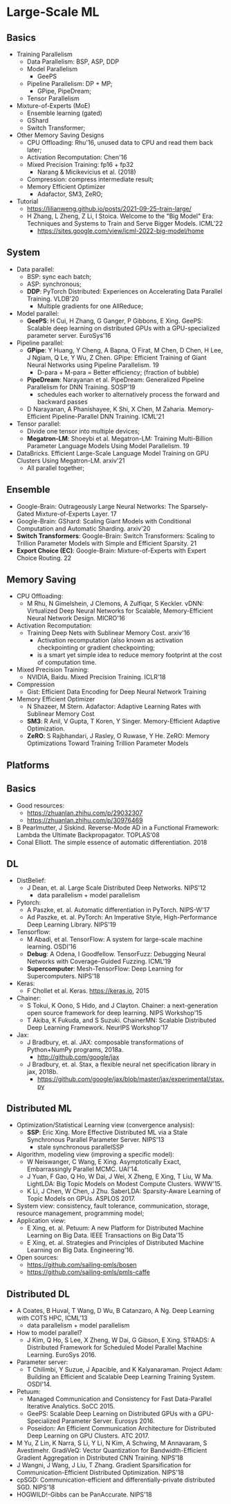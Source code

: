 # Large-Scale ML

## Basics
- Training Parallelism
	- Data Parallelism: BSP, ASP, DDP
	- Model Parallelism
		- GeePS
	- Pipeline Parallelism: DP + MP;
		- GPipe, PipeDream;
	- Tensor Parallelism
- Mixture-of-Experts (MoE)
	- Ensemble learning (gated)
	- GShard
	- Switch Transformer;
- Other Memory Saving Designs
	- CPU Offloading: Rhu'16, unused data to CPU and read them back later;
	- Activation Recomputation: Chen'16
	- Mixed Precision Training: fp16 + fp32
		- Narang & Micikevicius et al. (2018)
	- Compression: compress intermediate result;
	- Memory Efficient Optimizer
		- Adafactor, SM3, ZeRO;
- Tutorial
	- https://lilianweng.github.io/posts/2021-09-25-train-large/
	- H Zhang, L Zheng, Z Li, I Stoica. Welcome to the "Big Model" Era: Techniques and Systems to Train and Serve Bigger Models. ICML'22
		- https://sites.google.com/view/icml-2022-big-model/home

## System
- Data parallel:
	- BSP: sync each batch;
	- ASP: synchronous;
	- **DDP**: PyTorch Distributed: Experiences on Accelerating Data Parallel Training. VLDB'20
		- Multiple gradients for one AllReduce;
- Model parallel:
	- **GeePS**: H Cui, H Zhang, G Ganger, P Gibbons, E Xing. GeePS: Scalable deep learning on distributed GPUs with a GPU-specialized parameter server. EuroSys'16
- Pipeline parallel:
	- **GPipe**: Y Huang, Y Cheng, A Bapna, O Firat, M Chen, D Chen, H Lee, J Ngiam, Q Le, Y Wu, Z Chen. GPipe: Efficient Training of Giant Neural Networks using Pipeline Parallelism. 19
		- D-para + M-para = Better efficiency; (fraction of bubble)
	- **PipeDream**: Narayanan et al. PipeDream: Generalized Pipeline Parallelism for DNN Training. SOSP'19
		- schedules each worker to alternatively process the forward and backward passes
	- D Narayanan, A Phanishayee, K Shi, X Chen, M Zaharia. Memory-Efficient Pipeline-Parallel DNN Training. ICML'21
- Tensor parallel:
	- Divide one tensor into multiple devices;
	- **Megatron-LM**: Shoeybi et al. Megatron-LM: Training Multi-Billion Parameter Language Models Using Model Parallelism. 19
- DataBricks. Efficient Large-Scale Language Model Training on GPU Clusters Using Megatron-LM. arxiv'21
	- All parallel together;

## Ensemble
- Google-Brain: Outrageously Large Neural Networks: The Sparsely-Gated Mixture-of-Experts Layer. 17
- Google-Brain: GShard: Scaling Giant Models with Conditional Computation and Automatic Sharding. arxiv'20
- **Switch Transformers**: Google-Brain:  Switch Transformers: Scaling to Trillion Parameter Models with Simple and Efficient Sparsity. 21
- **Export Choice (EC)**: Google-Brain:  Mixture-of-Experts with Expert Choice Routing. 22

## Memory Saving
- CPU Offloading:
	- M Rhu, N Gimelshein, J Clemons, A Zulfiqar, S Keckler. vDNN: Virtualized Deep Neural Networks for Scalable, Memory-Efficient Neural Network Design. MICRO'16
- Activation Recomputation:
	- Training Deep Nets with Sublinear Memory Cost. arxiv'16
		- Activation recomputation (also known as activation checkpointing or gradient checkpointing;
		- is a smart yet simple idea to reduce memory footprint at the cost of computation time.
- Mixed Precision Training:
	- NVIDIA, Baidu. Mixed Precision Training. ICLR'18
- Compression
	- Gist: Efficient Data Encoding for Deep Neural Network Training
- Memory Efficient Optimizer
	- N Shazeer, M Stern. Adafactor: Adaptive Learning Rates with Sublinear Memory Cost
	- **SM3**: R Anil, V Gupta, T Koren, Y Singer. Memory-Efficient Adaptive Optimization.
	- **ZeRO**: S Rajbhandari, J Rasley, O Ruwase, Y He. ZeRO: Memory Optimizations Toward Training Trillion Parameter Models

## Platforms

## Basics
- Good resources:
	- https://zhuanlan.zhihu.com/p/29032307
	- https://zhuanlan.zhihu.com/p/30976469
- B Pearlmutter, J Siskind. Reverse-Mode AD in a Functional Framework: Lambda the Ultimate Backpropagator. TOPLAS'08
- Conal Elliott. The simple essence of automatic differentiation. 2018

## DL
- DistBelief:
	- J Dean, et. al. Large Scale Distributed Deep Networks. NIPS'12
		- data parallelism + model parallelism
- Pytorch:
	- A Paszke, et. al. Automatic differentiation in PyTorch. NIPS-W'17
	- Ad Paszke, et. al. PyTorch: An Imperative Style, High-Performance Deep Learning Library. NIPS'19
- Tensorflow:
	- M Abadi, et al. TensorFlow: A system for large-scale machine learning. OSDI'16
	- **Debug**: A Odena, I Goodfellow. TensorFuzz: Debugging Neural Networks with Coverage-Guided Fuzzing. ICML'19
	- **Supercomputer**: Mesh-TensorFlow: Deep Learning for Supercomputers. NIPS'18
- Keras:
	- F Chollet et al. Keras. https://keras.io, 2015
- Chainer:
	- S Tokui, K Oono, S Hido, and J Clayton. Chainer: a next-generation open source framework for deep learning. NIPS Workshop'15
	- T Akiba, K Fukuda, and S Suzuki. ChainerMN: Scalable Distributed Deep Learning Framework. NeurIPS Workshop'17
- Jax:
	- J Bradbury, et. al. JAX: composable transformations of Python+NumPy programs, 2018a.
		- http://github.com/google/jax
	- J Bradbury, et. al. Stax, a flexible neural net specification library in jax, 2018b.
		- https://github.com/google/jax/blob/master/jax/experimental/stax.py

## Distributed ML
- Optimization/Statistical Learning view (convergence analysis):
	- **SSP**: Eric Xing. More Effective Distributed ML via a Stale Synchronous Parallel Parameter Server. NIPS'13
		- stale synchronous parallelSSP
- Algorithm, modeling view (improving a specific model):
	- W Neiswanger, C Wang, E Xing. Asymptotically Exact, Embarrassingly Parallel MCMC. UAI'14.
	- J Yuan, F Gao, Q Ho, W Dai, J Wei, X Zheng, E Xing, T Liu, W Ma. LightLDA: Big Topic Models on Modest Compute Clusters. WWW'15.
	- K Li, J Chen, W Chen, J Zhu. SaberLDA: Sparsity-Aware Learning of Topic Models on GPUs. ASPLOS 2017.
- System view: consistency, fault tolerance, communication, storage, resource management, programming model;
- Application view:
	- E Xing, et. al. Petuum: A new Platform for Distributed Machine Learning on Big Data. IEEE Transactions on Big Data'15
	- E Xing, et. al. Strategies and Principles of Distributed Machine Learning on Big Data. Engineering'16.
- Open sources:
	- https://github.com/sailing-pmls/bosen
	- https://github.com/sailing-pmls/pmls-caffe

## Distributed DL
- A Coates, B Huval, T Wang, D Wu, B Catanzaro, A Ng. Deep Learning with COTS HPC, ICML'13
	- data parallelism + model parallelism
- How to model parallel?
	- J Kim, Q Ho, S Lee, X Zheng, W Dai, G Gibson, E Xing. STRADS: A Distributed Framework for Scheduled Model Parallel Machine Learning. EuroSys 2016.
- Parameter server:
	- T Chilimbi, Y Suzue, J Apacible, and K Kalyanaraman. Project Adam: Building an Efficient and Scalable Deep Learning Training System. OSDI'14.
- Petuum:
	- Managed Communication and Consistency for Fast Data-Parallel Iterative Analytics. SoCC 2015.
	- GeePS: Scalable Deep Learning on Distributed GPUs with a GPU-Specialized Parameter Server. Eurosys 2016.
	- Poseidon: An Efficient Communication Architecture for Distributed Deep Learning on GPU Clusters. ATC 2017.
- M Yu, Z Lin, K Narra, S Li, Y Li, N Kim, A Schwing, M Annavaram, S Avestimehr. GradiVeQ: Vector Quantization for Bandwidth-Efficient Gradient Aggregation in Distributed CNN Training. NIPS'18
- J Wangni, J Wang, J Liu, T Zhang. Gradient Sparsification for Communication-Efficient Distributed Optimization. NIPS'18
- cpSGD: Communication-efficient and differentially-private distributed SGD. NIPS'18
- HOGWILD!-Gibbs can be PanAccurate. NIPS'18